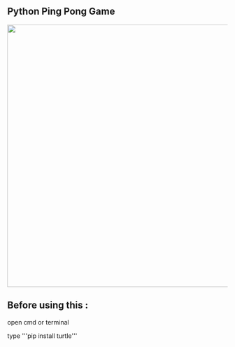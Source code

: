 ## Python Ping Pong Game

<img src= https://user-images.githubusercontent.com/62290930/132698048-404e3d6c-1ac6-4fd3-8cad-bcc294144bf6.png  width = 600  >

## Before using this :

  open cmd or terminal

  type '''pip install turtle'''
